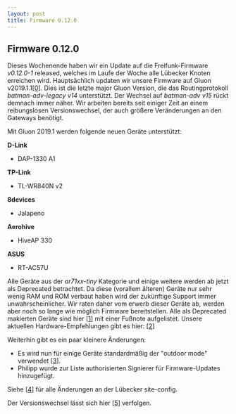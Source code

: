 ```yaml
---
layout: post
title: Firmware 0.12.0
---
```


## Firmware 0.12.0

Dieses Wochenende haben wir ein Update auf die Freifunk-Firmware _v0.12.0-1_ released,
welches im Laufe der Woche alle Lübecker Knoten erreichen wird.
Hauptsächlich updaten wir unsere Firmware auf Gluon v2019.1.1[[0]].
Dies ist die letzte major Gluon Version, die das Routingprotokoll _batman-adv-legacy v14_ unterstützt.
Der Wechsel auf _batman-adv v15_ rückt demnach immer näher. Wir arbeiten bereits seit einiger Zeit
an einem reibungslosen Versionswechsel, der auch größere Veränderungen an den Gateways benötigt.

Mit Gluon 2019.1 werden folgende neuen Geräte unterstützt:

**D-Link**
- DAP-1330 A1

**TP-Link**
- TL-WR840N v2

**8devices**
- Jalapeno

**Aerohive**
- HiveAP 330

**ASUS**
- RT-AC57U

Alle Geräte aus der _ar71xx-tiny_ Kategorie und einige weitere werden ab jetzt als Deprecated betrachtet.
Da diese (vorallem älteren) Geräte nur sehr wenig RAM und ROM verbaut haben wird der zukünftige Support
immer unwahrscheinlicher. Wir raten daher vom erwerb dieser Geräte ab, werden aber noch so lange wie möglich
Firmware bereitstellen. Alle als Deprecated makierten Geräte sind hier [[1]] mit einer Fußnote aufgelistet. 
Unsere aktuellen Hardware-Empfehlungen gibt es hier: [[2]] 


Weiterhin gibt es ein paar kleinere Änderungen:

- Es wird nun für einige Geräte standardmäßig der "outdoor mode" verwendet [[3]].
- Philipp wurde zur Liste authorisierten Signierer für Firmware-Updates hinzugefügt.

Siehe [[4]] für alle Änderungen an der Lübecker site-config.

Der Versionswechsel lässt sich hier [[5]] verfolgen.

[0]: https://gluon.readthedocs.io/en/v2020.1.x/releases/v2019.1.html
[1]: https://gluon.readthedocs.io/en/v2020.1.x/user/supported_devices.html#deprecated
[2]: https://wiki.luebeck.freifunk.net/docs/hardware/
[3]: https://github.com/freifunk-luebeck/site-ffhl/commit/23b87e6880e16e1cd8cdff41962ff39b2adee50e
[4]: https://github.com/freifunk-luebeck/site-ffhl/tree/v0.12.0-1
[5]: https://luebeck.freifunk.net/statistik/d/gfLSBciWz/basic-stats?viewPanel=8&orgId=1&from=1590098400000&to=1590962399000 
